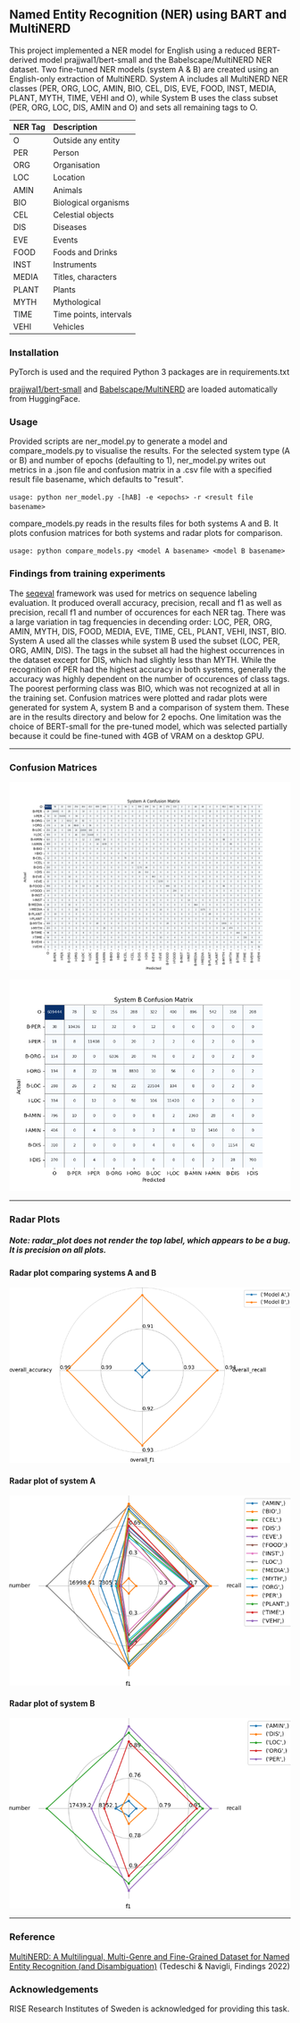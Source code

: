 ## Named Entity Recognition (NER) using BART and MultiNERD


This project implemented a NER model for English using a reduced BERT-derived model prajjwal1/bert-small and the Babelscape/MultiNERD NER dataset. Two fine-tuned NER models (system A & B) are created using an English-only extraction of MultiNERD. System A includes all MultiNERD NER classes (PER, ORG, LOC, AMIN, BIO, CEL, DIS, EVE, FOOD, INST, MEDIA, PLANT, MYTH, TIME, VEHI and O), while System B uses the class subset (PER, ORG, LOC, DIS, AMIN and O) and sets all remaining tags to O.



| NER Tag | Description            |
|:--------|:-----------------------|
| O       | Outside any entity     |
| PER     | Person                 |
| ORG     | Organisation           |
| LOC     | Location               |
| AMIN    | Animals                |
| BIO     | Biological organisms   |
| CEL     | Celestial objects      |
| DIS     | Diseases               |
| EVE     | Events                 |
| FOOD    | Foods and Drinks       |
| INST    | Instruments            |
| MEDIA   | Titles, characters     |
| PLANT   | Plants                 |
| MYTH    | Mythological           |
| TIME    | Time points, intervals |
| VEHI    | Vehicles               |



### Installation

PyTorch is used and the required Python 3 packages are in requirements.txt

[prajjwal1/bert-small](https://huggingface.co/prajjwal1/bert-small) and [Babelscape/MultiNERD](https://huggingface.co/datasets/Babelscape/multinerd) are loaded automatically from HuggingFace.


### Usage

Provided scripts are ner_model.py to generate a model and compare_models.py to visualise the results. For the selected system type (A or B) and number of epochs (defaulting to 1), ner_model.py writes out metrics in a .json file and confusion matrix in a .csv file with a specified result file basename, which defaults to "result".

`usage: python ner_model.py -[hAB] -e <epochs> -r <result file basename>`
    
    
compare_models.py reads in the results files for both systems A and B. It plots confusion matrices for both systems and radar plots for comparison. 
    
`usage: python compare_models.py <model A basename> <model B basename>`

### Findings from training experiments

The [seqeval](https://huggingface.co/spaces/evaluate-metric/seqeval) framework was used for metrics on sequence labeling evaluation. It produced overall accuracy, precision, recall and f1 as well as precision, recall f1 and number of occurences for each NER tag. There was a large variation in tag frequencies in decending order: LOC, PER, ORG, AMIN, MYTH, DIS, FOOD, MEDIA, EVE, TIME, CEL, PLANT, VEHI, INST, BIO. System A used all the classes while system B used the subset (LOC, PER, ORG, AMIN, DIS). The tags in the subset all had the highest occurrences in the dataset except for DIS, which had slightly less than MYTH. While the recognition of PER had the highest accuracy in both systems, generally the accuracy was highly dependent on the number of occurences of class tags. The poorest performing class was BIO, which was not recognized at all in the training set. Confusion matrices were plotted and radar plots were generated for system A, system B and a comparison of system them. These are in the results directory and below for 2 epochs. One limitation was the choice of BERT-small for the pre-tuned model, which was selected partially because it could be fine-tuned with 4GB of VRAM on a desktop GPU. 

---

### Confusion Matrices

![Confusion matrix for system A](results/system_a_confusion_matrix.png)

![Confusion matrix for system B](results/system_b_confusion_matrix.png)

---

### Radar Plots
##### Note: radar_plot does not render the top label, which appears to be a bug. It is ___precision___ on all plots.

#### Radar plot comparing systems A and B

![Radar comparing systems A and B](results/system_a_and_b.png)

#### Radar plot of system A

![Radar system A](results/system_a_tags.png)

#### Radar plot of system B

![Radar system B](results/system_b_tags.png)

---

### Reference

[MultiNERD: A Multilingual, Multi-Genre and Fine-Grained Dataset for Named Entity Recognition (and Disambiguation)](https://aclanthology.org/2022.findings-naacl.60) (Tedeschi & Navigli, Findings 2022)

### Acknowledgements
RISE Research Institutes of Sweden is acknowledged for providing this task.
